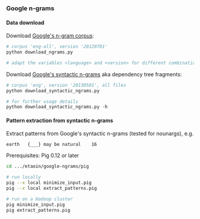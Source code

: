 ### Google n-grams

#### Data download

Download [Google's n-gram corpus](http://storage.googleapis.com/books/ngrams/books/datasetsv2.html):
```python 
# corpus 'eng-all', version '20120701'
python download_ngrams.py

# adapt the variables <language> and <version> for different combinations
``` 

Download [Google's syntactic n-grams](https://commondatastorage.googleapis.com/books/syntactic-ngrams/index.html) 
aka dependency tree fragments:
```python 
# corpus 'eng', version '20130501', all files
python download_syntactic_ngrams.py

# for further usage details
python download_syntactic_ngrams.py -h
``` 


#### Pattern extraction from syntactic n-grams

Extract patterns from Google's syntactic n-grams (tested for nounargs), e.g. 
```text
earth   {___} may be natural    16 
```
Prerequisites: Pig 0.12 or later

```bash
cd .../etaoin/google-ngrams/pig

# run locally
pig --x local minimize_input.pig
pig --x local extract_patterns.pig

# run on a Hadoop cluster
pig minimize_input.pig
pig extract_patterns.pig
```

